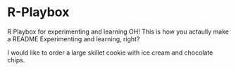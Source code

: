 # R-Playbox
R Playbox for experimenting and learning 
OH!  This is how you actaully make a README
Experimenting and learning, right?

I would like to order a large skillet cookie with ice cream and chocolate chips. 
